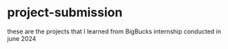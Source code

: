 # project-submission
these are the projects that I learned from BigBucks internship conducted in june 2024
